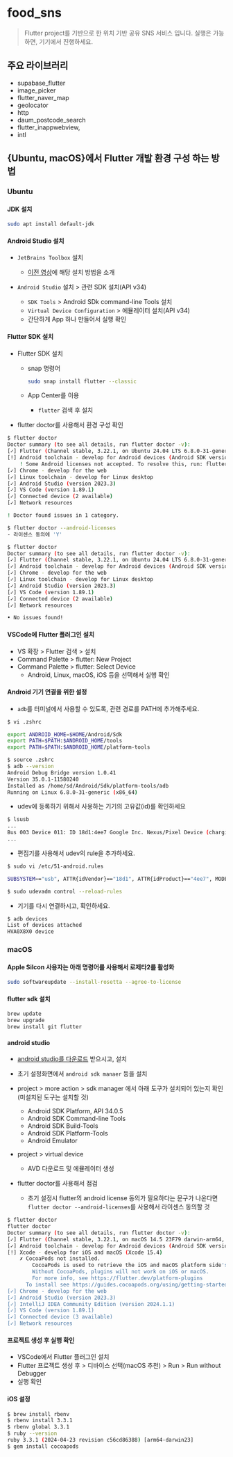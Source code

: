 # food_sns

> Flutter project를 기반으로 한 위치 기반 공유 SNS 서비스 입니다. 실행은 가능하면, 기기에서 진행하세요.

## 주요 라이브러리

- supabase_flutter
- image_picker
- flutter_naver_map
- geolocator
- http
- daum_postcode_search
- flutter_inappwebview,
- intl

## {Ubuntu, macOS}에서 Flutter 개발 환경 구성 하는 방법

### Ubuntu

#### JDK 설치

```bash
sudo apt install default-jdk
```

#### Android Studio 설치

- `JetBrains Toolbox` 설치
  - [이전 영상](https://youtu.be/oZaWZ8dTjaQ?t=407)에 해당 설치 방법을 소개

- `Android Studio` 설치 > 관련 SDK 설치(API v34)
  - `SDK Tools` > Android SDk command-line Tools 설치
  - `Virtual Device Configuration` > 에뮬레이터 설치(API v34)
  - 간단하게 App 하나 만들어서 실행 확인

#### Flutter SDK 설치

- Flutter SDK 설치
  - snap 명령어

    ```bash
    sudo snap install flutter --classic
    ```

  - App Center를 이용
    - `flutter` 검색 후 설치

- flutter doctor를 사용해서 환경 구성 확인

```bash
$ flutter doctor
Doctor summary (to see all details, run flutter doctor -v):
[✓] Flutter (Channel stable, 3.22.1, on Ubuntu 24.04 LTS 6.8.0-31-generic, locale en_US.UTF-8)
[!] Android toolchain - develop for Android devices (Android SDK version 34.0.0)
    ! Some Android licenses not accepted. To resolve this, run: flutter doctor --android-licenses
[✓] Chrome - develop for the web
[✓] Linux toolchain - develop for Linux desktop
[✓] Android Studio (version 2023.3)
[✓] VS Code (version 1.89.1)
[✓] Connected device (2 available)
[✓] Network resources

! Doctor found issues in 1 category.

$ flutter doctor --android-licenses
- 라이센스 동의에 'Y'

$ flutter doctor                   
Doctor summary (to see all details, run flutter doctor -v):
[✓] Flutter (Channel stable, 3.22.1, on Ubuntu 24.04 LTS 6.8.0-31-generic, locale en_US.UTF-8)
[✓] Android toolchain - develop for Android devices (Android SDK version 34.0.0)
[✓] Chrome - develop for the web
[✓] Linux toolchain - develop for Linux desktop
[✓] Android Studio (version 2023.3)
[✓] VS Code (version 1.89.1)
[✓] Connected device (2 available)
[✓] Network resources

• No issues found!
```

#### VSCode에 Flutter 플러그인 설치

- VS 확장 > Flutter 검색 > 설치
- Command Palette > flutter: New Project
- Command Palette > flutter: Select Device
  - Android, Linux, macOS, iOS 등을 선택해서 실행 확인

#### Android 기기 연결을 위한 설정

- `adb`를 터미널에서 사용할 수 있도록, 관련 경로를 PATH에 추가해주세요.

```bash
$ vi .zshrc

export ANDROID_HOME=$HOME/Android/Sdk
export PATH=$PATH:$ANDROID_HOME/tools
export PATH=$PATH:$ANDROID_HOME/platform-tools

$ source .zshrc
$ adb --version
Android Debug Bridge version 1.0.41
Version 35.0.1-11580240
Installed as /home/sd/Android/Sdk/platform-tools/adb
Running on Linux 6.8.0-31-generic (x86_64)
```

- udev에 등록하기 위해서 사용하는 기기의 고유값(id)를 확인하세요

```bash
$ lsusb
...
Bus 003 Device 011: ID 18d1:4ee7 Google Inc. Nexus/Pixel Device (charging + debug)
...
```

- 편집기를 사용해서 udev의 rule을 추가하세요.

```bash
$ sudo vi /etc/51-android.rules

SUBSYSTEM=="usb", ATTR{idVendor}=="18d1", ATTR{idProduct}=="4ee7", MODE="0666", GROUP="plugdev"

$ sudo udevadm control --reload-rules
```

- 기기를 다시 연결하시고, 확인하세요.

```bash
$ adb devices
List of devices attached
HVA0X8X0 device
```

### macOS

#### Apple Silcon 사용자는 아래 명령어를 사용해서 로제타2를 활성화

```bash
sudo softwareupdate --install-rosetta --agree-to-license
```

#### flutter sdk 설치

```bash
brew update 
brew upgrade
brew install git flutter
```

#### android studio

- [android studio를 다운로드](https://developer.android.com/studio) 받으시고, 설치
- 초기 설정화면에서 `android sdk manaer` 등을 설치
- project > more action > sdk manager 에서 아래 도구가 설치되어 있는지 확인(미설치된 도구는 설치할 것)
  - Android SDK Platform, API 34.0.5
  - Android SDK Command-line Tools
  - Android SDK Build-Tools
  - Android SDK Platform-Tools
  - Android Emulator

- project > virtual device
  - AVD 다운로드 및 에뮬레이터 생성

- flutter doctor를 사용해서 점검
  - 초기 설정시 flutter의 android license 동의가 필요하다는 문구가 나온다면 `flutter doctor --android-licenses`를 사용해서 라이센스 동의할 것

```bash
$ flutter doctor
flutter doctor
Doctor summary (to see all details, run flutter doctor -v):
[✓] Flutter (Channel stable, 3.22.1, on macOS 14.5 23F79 darwin-arm64, locale en-KR)
[✓] Android toolchain - develop for Android devices (Android SDK version 34.0.0)
[!] Xcode - develop for iOS and macOS (Xcode 15.4)
    ✗ CocoaPods not installed.
        CocoaPods is used to retrieve the iOS and macOS platform side's plugin code that responds to your plugin usage on the Dart side.
        Without CocoaPods, plugins will not work on iOS or macOS.
        For more info, see https://flutter.dev/platform-plugins
      To install see https://guides.cocoapods.org/using/getting-started.html#installation for instructions.
[✓] Chrome - develop for the web
[✓] Android Studio (version 2023.3)
[✓] IntelliJ IDEA Community Edition (version 2024.1.1)
[✓] VS Code (version 1.89.1)
[✓] Connected device (3 available)
[✓] Network resources
```

#### 프로젝트 생성 후 실행 확인

- VSCode에서 Flutter 플러그인 설치
- Flutter 프로젝트 생성 후 > 디바이스 선택(macOS 추천) > Run > Run without Debugger
- 실행 확인

#### iOS 설정

```bash
$ brew install rbenv
$ rbenv install 3.3.1
$ rbenv global 3.3.1
$ ruby --version
ruby 3.3.1 (2024-04-23 revision c56cd86388) [arm64-darwin23]
$ gem install cocoapods
```
